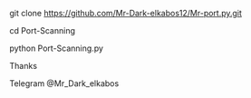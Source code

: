 

git clone https://github.com/Mr-Dark-elkabos12/Mr-port.py.git

cd Port-Scanning

python Port-Scanning.py

Thanks 


Telegram @Mr_Dark_elkabos
